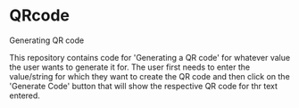 # QRcode
Generating QR code

This repository contains code for 'Generating a QR code' for whatever value the user wants to generate it for. 
The user first needs to enter the value/string for which they want to create the QR code and then click on the 'Generate Code' button that will show the respective QR code for thr text entered.
